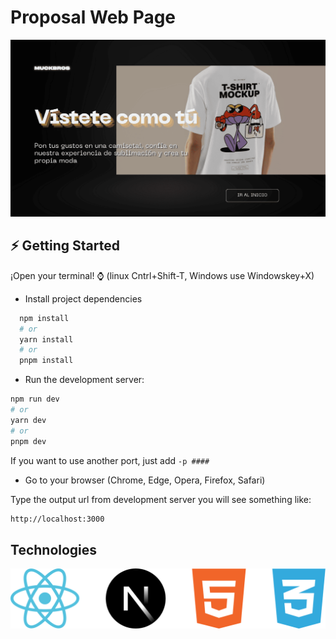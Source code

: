 # Proposal Web Page
![banner image](https://github.com/aithonai/mocke/blob/assets/banner.png?raw=true)

## ⚡ Getting Started 

¡Open your terminal! ⌚ (linux Cntrl+Shift-T, Windows use Windowskey+X)

* Install project dependencies
```bash
  npm install
  # or
  yarn install
  # or
  pnpm install
```

* Run the development server:
```bash
npm run dev
# or
yarn dev
# or
pnpm dev
```

If you want to use another port, just add ```-p ####```

* Go to your browser (Chrome, Edge, Opera, Firefox, Safari)

Type the output url from development server
you will see something like:

```bash
http://localhost:3000
```

## Technologies
![Techlogies icons](https://raw.githubusercontent.com/aithonai/mocke/eed23b88878e869eab85d2183a4d25fba4310db2/technologies.svg)